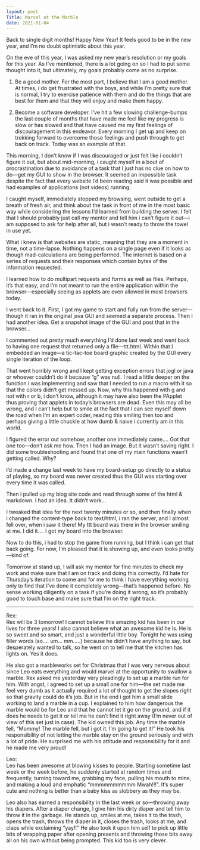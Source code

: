 ```yaml
---
layout: post
Title: Marvel at the Marble
date: 2021-01-04
---
```


Back to single digit months!  Happy New Year!  It feels good to be in the new year, and I’m no doubt optimistic about this year.  

On the eve of this year, I was asked my new year’s resolution or my goals for this year.  As I’ve mentioned, there is a lot going on so I had to put some thought into it, but ultimately, my goals probably come as no surprise.

1.  Be a good mother.  For the most part, I believe that I am a good mother.  At times, i do get frustrated with the boys, and while I’m pretty sure that is normal, I try to exercise patience with them and do the things that are best for them and that they will enjoy and make them happy. 

2.  Become a software developer.  I’ve hit a few slowing challenge-bumps the last couple of months that have made me feel like my progress is slow or has slowed and that have caused me my first feelings of discouragement in this endeavor.  Every morning I get up and keep on trekking forward to overcome those feelings and push through to get back on track.  Today was an example of that.

This morning, I don’t know if I was discouraged or just felt like i couldn’t figure it out, but about mid-morning, i caught myself in a bout of procrastination due to avoidance of a task that I just has no clue on how to do—get my GUI to show in the browser.  It seemed an impossible task despite the fact that every website I’d been reading said it was possible and had examples of applications (not videos) running.  

I caught myself, immediately stopped my browsing, went outside to get a breath of fresh air, and think about the task in front of me in the most basic way while considering the lessons I’d learned from building the server.  I felt that I should probably just call my mentor and tell him i can’t figure it out—i am supposed to ask for help after all, but i wasn’t ready to throw the towel in use yet.  

What i knew is that websites are static, meaning that they are a moment in time, not a time-lapse.  Nothing happens on a single page even if it looks as though mad-calculations are being performed.  The internet is based on a series of requests and their responses which contain bytes of the information requested.  

I learned how to do multipart requests and forms as well as files.  Perhaps, it’s that easy, and I’m not meant to run the entire application within the browser—especially seeing as applets are even allowed in most browsers today.  

I went back to it.  First, I got my game to start and fully run from the server—though it ran in the original java GUI and seemed a separate process.  Then I had another idea.  Get a snapshot image of the GUI and post that in the browser…

I commented out pretty much everything I’d done last week and went back to having one request that returned only a file—ttt.html.  Within that I embedded an image—a tic-tac-toe board graphic created by the GUI every single iteration of the loop. 

That went horribly wrong and I kept getting exception errors that jogl or java or whoever couldn’t do it because “g” was null.  I read a little deeper on the function i was implementing and saw that I needed to run a macro with it so that the colors didn’t get messed up.  Now, why this happened with g and not with r or b, i don’t know, although it may have also been the PApplet thus proving that applets in today’s browsers are dead.  Even this may all be wrong, and I can’t help but to smile at the fact that I can see myself down the road when I’m an expert coder, reading this smiling then too and perhaps giving a little chuckle at how dumb & naive i currently am in this world.  

I figured the error out somehow, another one immediately came…. Got that one too—don’t ask me how.  Then I had an image.  But it wasn’t saving right.  I did some troubleshooting and found that one of my main functions wasn’t getting called.  Why? 

I’d made a change last week to have my board-setup go directly to a status of playing, so my board was never created thus the GUI was starting over every time it was called.  

Then i pulled up my blog site code and read through some of the html & markdown.  I had an idea.  It didn’t work…

I tweaked that idea for the next twenty minutes or so, and then finally when i changed the content-type back to text/html, i ran the server, and I almost fell over, when i saw it there!  My ttt board was there in the browser smiling at me.  I did it…. I got my board into the browser.  

Now to do this, i had to stop the game from running, but I think i can get that back going.  For now, I’m pleased that it is showing up, and even looks pretty—kind of.  

Tomorrow at stand up, I will ask my mentor for fine minutes to check my work and make sure that I am on track and doing this correctly.  I’d hate for Thursday’s iteration to come and for me to think i have everything working only to find that I’ve done it completely wrong—that’s happened before.  No sense working diligently on a task if you’re doing it wrong, so it’s probably good to touch base and make sure that I’m on the right track.

***
Rex:  
Rex will be 3 tomorrow!  I cannot believe this amazing kid has been in our lives for three years!  I also cannot believe what an awesome kid he is.  He is so sweet and so smart, and just a wonderful little boy.  Tonight he was using filler words (so…. um… mm…..) because he didn’t have anything to say, but desperately wanted to talk, so he went on to tell me that the kitchen has lights on.  Yes it does. 

He also got a marbleworks set for Christmas that I was very nervous about since Leo eats everything and would marvel at the opportunity to swallow a marble.  Rex asked me yesterday very pleadingly to set up a marble run for him.  With angst, i agreed to set up a small one for him—the set made me feel very dumb as it actually required a lot of thought to get the slopes right so that gravity could do it’s job.  But in the end i got him a small slide working to land a marble in a cup.  I explained to him how dangerous the marble would be for Leo and that he cannot let it go on the ground, and if it does he needs to get it or tell me he can’t find it right away (I’m never out of view of this set just in case).  The kid owned this job.  Any time the marble fell, “Mommy! The marble fell, but i got it.  I’m going to get it!”  He took his responsibility of not letting the marble stay on the ground seriously and with a lot of pride.  He surprised me with his attitude and responsibility for it and he made me very proud!

Leo:  
Leo has been awesome at blowing kisses to people.  Starting sometime last week or the week before, he suddenly started at random times and frequently, turning toward me, grabbing my face, pulling his mouth to mine, and making a loud and emphatic “mmmmmmmmmm Mwah!!!”.  It’s super cute and nothing is better than a baby kiss as slobbery as they may be.  

Leo also has earned a responsibility in the last week or so—throwing away his diapers.  After a diaper change, I give him his dirty diaper and tell him to throw it in the garbage.  He stands up, smiles at me, takes it to the trash, opens the trash, throws the diaper in it, closes the trash, looks at me, and claps while exclaiming “yay!!”  He also took it upon him self to pick up little bits of wrapping paper after opening presents and throwing those bits away all on his own without being prompted.  This kid too is very clever.  
